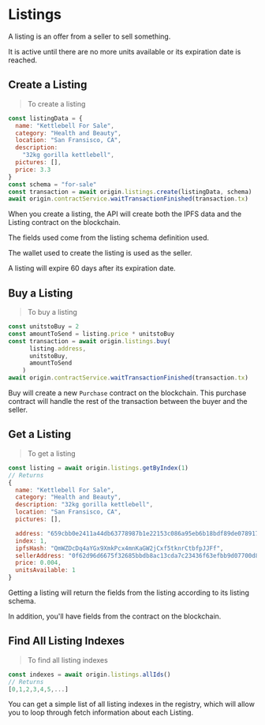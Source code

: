 # Listings

A listing is an offer from a seller to sell something.

It is active until there are no more units available or its expiration date is reached.

## Create a Listing

> To create a listing

```javascript
const listingData = {
  name: "Kettlebell For Sale",
  category: "Health and Beauty",
  location: "San Fransisco, CA",
  description:
    "32kg gorilla kettlebell",
  pictures: [],
  price: 3.3
}
const schema = "for-sale"
const transaction = await origin.listings.create(listingData, schema)
await origin.contractService.waitTransactionFinished(transaction.tx)
``` 

When you create a listing, the API will create both the IPFS data and the Listing contract on the blockchain.

The fields used come from the listing schema definition used.

The wallet used to create the listing is used as the seller.

A listing will expire 60 days after its expiration date.

## Buy a Listing

> To buy a listing

```javascript
const unitstoBuy = 2
const amountToSend = listing.price * unitstoBuy
const transaction = await origin.listings.buy(
      listing.address,
      unitstoBuy,
      amountToSend
    )
await origin.contractService.waitTransactionFinished(transaction.tx)
```

Buy will create a new `Purchase` contract on the blockchain. This purchase contract will handle the rest of the transaction between the buyer and the seller.

## Get a Listing

> To get a listing

```javascript
const listing = await origin.listings.getByIndex(1)
// Returns 
{
  name: "Kettlebell For Sale",
  category: "Health and Beauty",
  description: "32kg gorilla kettlebell",
  location: "San Fransisco, CA",
  pictures: [],

  address: "659cbb0e2411a44db63778987b1e22153c086a95eb6b18bdf89de078917abc63",
  index: 1,
  ipfsHash: "QmWZDcDq4aYGx9XmkPcx4mnKaGW2jCxf5tknrCtbfpJJFf",
  sellerAddress: "0f62d96d6675f32685bbdb8ac13cda7c23436f63efbb9d07700d8669ff12b7c4",
  price: 0.004,
  unitsAvailable: 1
}
```

Getting a listing will return the fields from the listing according to its listing schema.

In addition, you'll have fields from the contract on the blockchain.

## Find All Listing Indexes

> To find all listing indexes

```javascript
const indexes = await origin.listings.allIds()
// Returns 
[0,1,2,3,4,5,...]
```

You can get a simple list of all listing indexes in the registry, which will allow you to loop through fetch information about each Listing.